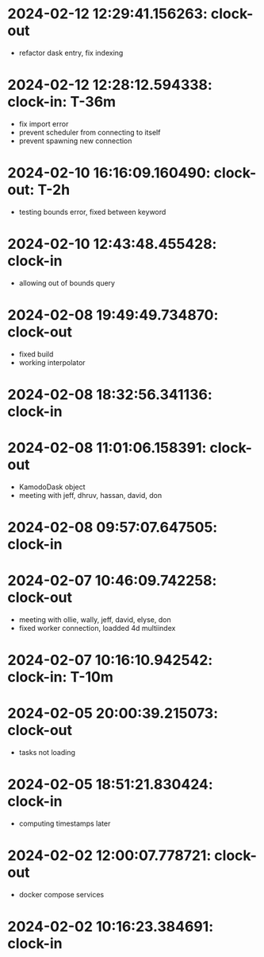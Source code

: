 # 2024-02-12 12:29:41.156263: clock-out

* refactor dask entry, fix indexing

# 2024-02-12 12:28:12.594338: clock-in: T-36m 

* fix import error
* prevent scheduler from connecting to itself
* prevent spawning new connection

# 2024-02-10 16:16:09.160490: clock-out: T-2h 

* testing bounds error, fixed between keyword

# 2024-02-10 12:43:48.455428: clock-in

* allowing out of bounds query

# 2024-02-08 19:49:49.734870: clock-out

* fixed build
* working interpolator

# 2024-02-08 18:32:56.341136: clock-in

# 2024-02-08 11:01:06.158391: clock-out

* KamodoDask object
* meeting with jeff, dhruv, hassan, david, don

# 2024-02-08 09:57:07.647505: clock-in

# 2024-02-07 10:46:09.742258: clock-out

* meeting with ollie, wally, jeff, david, elyse, don
* fixed worker connection, loadded 4d multiindex

# 2024-02-07 10:16:10.942542: clock-in: T-10m 

# 2024-02-05 20:00:39.215073: clock-out

* tasks not loading

# 2024-02-05 18:51:21.830424: clock-in

* computing timestamps later
# 2024-02-02 12:00:07.778721: clock-out

* docker compose services

# 2024-02-02 10:16:23.384691: clock-in

